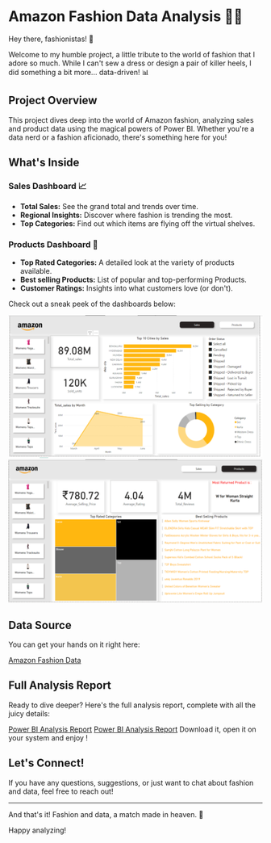 # Amazon Fashion Data Analysis 👗✨

Hey there, fashionistas! 👠

Welcome to my humble project, a little tribute to the world of fashion that I adore so much. While I can't sew a dress or design a pair of killer heels, I did something a bit more... data-driven! 📊

## Project Overview

This project dives deep into the world of Amazon fashion, analyzing sales and product data using the magical powers of Power BI. Whether you're a data nerd or a fashion aficionado, there's something here for you!

## What's Inside

### Sales Dashboard 📈
- **Total Sales:** See the grand total and trends over time.
- **Regional Insights:** Discover where fashion is trending the most.
- **Top Categories:** Find out which items are flying off the virtual shelves.

### Products Dashboard 👗
- **Top Rated Categories:** A detailed look at the variety of products available.
- **Best selling Products:** List of popular and top-performing Products.
- **Customer Ratings:** Insights into what customers love (or don't).

Check out a sneak peek of the dashboards below:

![Dashboard Preview](https://github.com/Sus-31/Amazon-Fashion-data-analysis/blob/main/Screenshot-Sales.png)
![Dashboard Preview](https://github.com/Sus-31/Amazon-Fashion-data-analysis/blob/main/Screenshot-Products.png)

## Data Source

You can get your hands on it right here:

[Amazon Fashion Data](https://drive.google.com/drive/folders/1hAyk0k180lo5fxFO-rVinHXSXRqBCAQz?usp=drive_link)

## Full Analysis Report

Ready to dive deeper? Here's the full analysis report, complete with all the juicy details:

[Power BI Analysis Report](https://github.com/Sus-31/Amazon-Fashion-data-analysis/blob/main/Amazon1.pbix)
[Power BI Analysis Report](https://github.com/Sus-31/Amazon-Fashion-data-analysis/blob/main/Amazon%20Fashion%20Data%20Analysis%20Report.docx)
Download it, open it on your system and enjoy !

## Let's Connect!

If you have any questions, suggestions, or just want to chat about fashion and data, feel free to reach out!

---

And that's it! Fashion and data, a match made in heaven. 💖

Happy analyzing!
